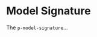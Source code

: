 # Model Signature

The `p-model-signature`...

<TableOfContents></TableOfContents>

<script lang="ts">
import Vue from 'vue';
import Component from 'vue-class-component';

@Component
export default class Code extends Vue {
 
}
</script>
